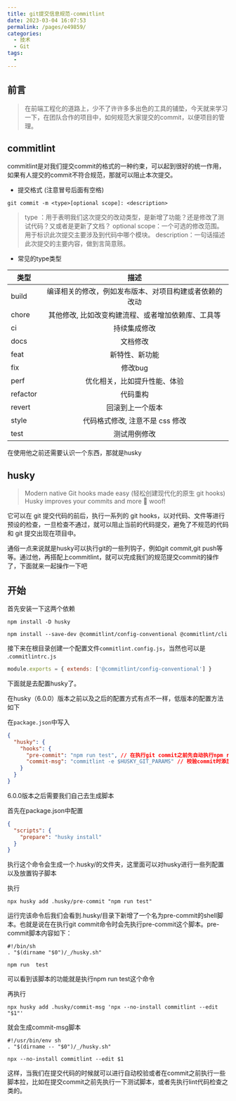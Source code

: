 ```yaml
---
title: git提交信息规范-commitlint
date: 2023-03-04 16:07:53
permalink: /pages/e49859/
categories:
  - 技术
  - Git
tags:
  - 
---
```

## 前言
>在前端工程化的道路上，少不了许许多多出色的工具的铺垫，今天就来学习一下，在团队合作的项目中，如何规范大家提交的commit，以便项目的管理。

## commitlint 
commitlint是对我们提交commit的格式的一种约束，可以起到很好的统一作用，如果有人提交的commit不符合规范，那就可以阻止本次提交。

- 提交格式 (注意冒号后面有空格)
```shell
git commit -m <type>[optional scope]: <description>
```
> type ：用于表明我们这次提交的改动类型，是新增了功能？还是修改了测试代码？又或者是更新了文档？ 
> optional scope：一个可选的修改范围。用于标识此次提交主要涉及到代码中哪个模块。 
> description：一句话描述此次提交的主要内容，做到言简意赅。

- 常见的type类型

| 类型        | 描述           |
| ------------- |:-------------:|
| build   | 编译相关的修改，例如发布版本、对项目构建或者依赖的改动 |
| chore      | 其他修改, 比如改变构建流程、或者增加依赖库、工具等      | 
| ci| 持续集成修改      |
| docs| 文档修改      |
| feat| 新特性、新功能      |
| fix| 修改bug      |
| perf| 优化相关，比如提升性能、体验      |
| refactor| 代码重构      |
| revert| 回滚到上一个版本      |
| style| 代码格式修改, 注意不是 css 修改      |
| test| 测试用例修改      |

在使用他之前还需要认识一个东西，那就是husky

## husky

>Modern native Git hooks made easy (轻松创建现代化的原生 git hooks) Husky improves your commits and more 🐶 woof!

它可以在 git 提交代码的前后，执行一系列的 git hooks，以对代码、文件等进行预设的检查，一旦检查不通过，就可以阻止当前的代码提交，避免了不规范的代码和 git 提交出现在项目中。

通俗一点来说就是husky可以执行git的一些列钩子，例如git commit,git push等等。通过他，再搭配上commitlint，就可以完成我们的规范提交commit的操作了，下面就来一起操作一下吧

## 开始

首先安装一下这两个依赖
```shell
npm install -D husky

npm install --save-dev @commitlint/config-conventional @commitlint/cli

```

接下来在根目录创建一个配置文件```commitlint.config.js```，当然也可以是 .```commitlintrc.js```

```js
module.exports = { extends: ['@commitlint/config-conventional'] }

```
下面就是去配置husky了。

在husky（6.0.0）版本之前以及之后的配置方式有点不一样，低版本的配置方法如下

在```package.json```中写入
```json
{
  "husky": {
    "hooks": {
      "pre-commit": "npm run test", // 在执行git commit之前先自动执行npm run test命令
      "commit-msg": "commitlint -e $HUSKY_GIT_PARAMS" // 校验commit时添加的备注信息是否符合我们要求的规范
    }
  }
}
```
6.0.0版本之后需要我们自己去生成脚本

首先在package.json中配置
```json
{
  "scripts": {
    "prepare": "husky install"
  }
}
```
执行这个命令会生成一个.husky/的文件夹，这里面可以对husky进行一些列配置以及放置钩子脚本

执行
```shell
npx husky add .husky/pre-commit "npm run test" 
```
运行完该命令后我们会看到.husky/目录下新增了一个名为pre-commit的shell脚本。也就是说在在执行git commit命令时会先执行pre-commit这个脚本。pre-commit脚本内容如下：

```shell
#!/bin/sh
. "$(dirname "$0")/_/husky.sh"
   
npm run  test
```
可以看到该脚本的功能就是执行npm run test这个命令

再执行
```shell
npx husky add .husky/commit-msg 'npx --no-install commitlint --edit "$1"' 
```
就会生成commit-msg脚本
```shell
#!/usr/bin/env sh
. "$(dirname -- "$0")/_/husky.sh"

npx --no-install commitlint --edit $1

```
这样，当我们在提交代码的时候就可以进行自动校验或者在commit之前执行一些脚本拉，比如在提交commit之前先执行一下测试脚本，或者先执行lint代码检查之类的。

